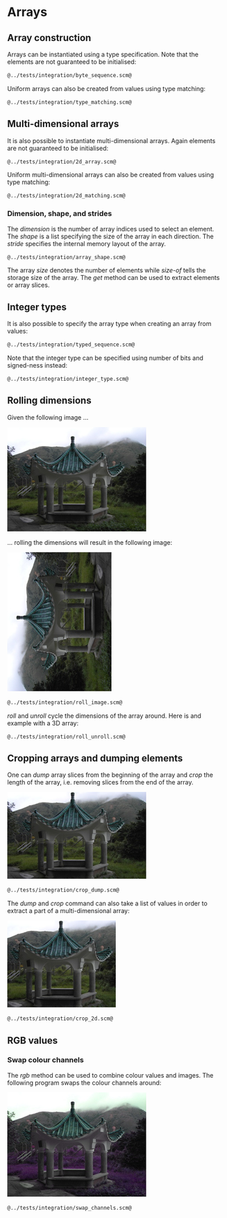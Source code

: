 # Arrays
## Array construction

Arrays can be instantiated using a type specification. Note that the elements are not guaranteed to be initialised:

```Scheme
@../tests/integration/byte_sequence.scm@
```

Uniform arrays can also be created from values using type matching:

```Scheme
@../tests/integration/type_matching.scm@
```

## Multi-dimensional arrays

It is also possible to instantiate multi-dimensional arrays. Again elements are not guaranteed to be initialised:

```Scheme
@../tests/integration/2d_array.scm@
```

Uniform multi-dimensional arrays can also be created from values using type matching:

```Scheme
@../tests/integration/2d_matching.scm@
```

### Dimension, shape, and strides

The *dimension* is the number of array indices used to select an element. The *shape* is a list specifying the size of the array in each direction. The *stride* specifies the internal memory layout of the array.

```Scheme
@../tests/integration/array_shape.scm@
```

The array *size* denotes the number of elements while *size-of* tells the storage size of the array. The *get* method can be used to extract elements or array slices.

## Integer types

It is also possible to specify the array type when creating an array from values:

```Scheme
@../tests/integration/typed_sequence.scm@
```

Note that the integer type can be specified using number of bits and signed-ness instead:

```Scheme
@../tests/integration/integer_type.scm@
```

## Rolling dimensions

Given the following image ...

![](pavillion.jpg "Test input image")

... rolling the dimensions will result in the following image:

![](rolled.jpg "Dimension rolled")

```Scheme
@../tests/integration/roll_image.scm@
```

*roll* and *unroll* cycle the dimensions of the array around. Here is and example with a 3D array:

```Scheme
@../tests/integration/roll_unroll.scm@
```

## Cropping arrays and dumping elements

One can *dump* array slices from the beginning of the array and *crop* the length of the array, i.e. removing slices from the end of the array.

![](cropped.jpg "Cropped image")

```Scheme
@../tests/integration/crop_dump.scm@
```

The *dump* and *crop* command can also take a list of values in order to extract a part of a multi-dimensional array:

![](crop2d.jpg "2d cropped image")

```Scheme
@../tests/integration/crop_2d.scm@
```

## RGB values
### Swap colour channels

The *rgb* method can be used to combine colour values and images. The following program swaps the colour channels around:

![](swap-channels.jpg "Image with colour channels swapped")

```Scheme
@../tests/integration/swap_channels.scm@
```
